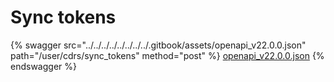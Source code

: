 # Sync tokens

{% swagger src="../../../../../../../../.gitbook/assets/openapi_v22.0.0.json" path="/user/cdrs/sync_tokens" method="post" %}
[openapi_v22.0.0.json](../../../../../../../../.gitbook/assets/openapi_v22.0.0.json)
{% endswagger %}
